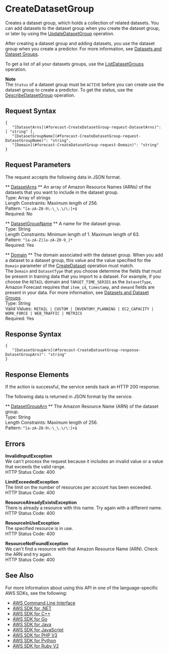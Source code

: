 # CreateDatasetGroup<a name="API_CreateDatasetGroup"></a>

Creates a dataset group, which holds a collection of related datasets\. You can add datasets to the dataset group when you create the dataset group, or later by using the [UpdateDatasetGroup](API_UpdateDatasetGroup.md) operation\.

After creating a dataset group and adding datasets, you use the dataset group when you create a predictor\. For more information, see [Datasets and Dataset Groups](howitworks-datasets-groups.md)\.

To get a list of all your datasets groups, use the [ListDatasetGroups](API_ListDatasetGroups.md) operation\.

**Note**  
The `Status` of a dataset group must be `ACTIVE` before you can create use the dataset group to create a predictor\. To get the status, use the [DescribeDatasetGroup](API_DescribeDatasetGroup.md) operation\.

## Request Syntax<a name="API_CreateDatasetGroup_RequestSyntax"></a>

```
{
   "[DatasetArns](#forecast-CreateDatasetGroup-request-DatasetArns)": [ "string" ],
   "[DatasetGroupName](#forecast-CreateDatasetGroup-request-DatasetGroupName)": "string",
   "[Domain](#forecast-CreateDatasetGroup-request-Domain)": "string"
}
```

## Request Parameters<a name="API_CreateDatasetGroup_RequestParameters"></a>

The request accepts the following data in JSON format\.

 ** [DatasetArns](#API_CreateDatasetGroup_RequestSyntax) **   <a name="forecast-CreateDatasetGroup-request-DatasetArns"></a>
An array of Amazon Resource Names \(ARNs\) of the datasets that you want to include in the dataset group\.  
Type: Array of strings  
Length Constraints: Maximum length of 256\.  
Pattern: `^[a-zA-Z0-9\-\_\.\/\:]+$`   
Required: No

 ** [DatasetGroupName](#API_CreateDatasetGroup_RequestSyntax) **   <a name="forecast-CreateDatasetGroup-request-DatasetGroupName"></a>
A name for the dataset group\.  
Type: String  
Length Constraints: Minimum length of 1\. Maximum length of 63\.  
Pattern: `^[a-zA-Z][a-zA-Z0-9_]*`   
Required: Yes

 ** [Domain](#API_CreateDatasetGroup_RequestSyntax) **   <a name="forecast-CreateDatasetGroup-request-Domain"></a>
The domain associated with the dataset group\. When you add a dataset to a dataset group, this value and the value specified for the `Domain` parameter of the [CreateDataset](API_CreateDataset.md) operation must match\.  
The `Domain` and `DatasetType` that you choose determine the fields that must be present in training data that you import to a dataset\. For example, if you choose the `RETAIL` domain and `TARGET_TIME_SERIES` as the `DatasetType`, Amazon Forecast requires that `item_id`, `timestamp`, and `demand` fields are present in your data\. For more information, see [Datasets and Dataset Groups](howitworks-datasets-groups.md)\.  
Type: String  
Valid Values:` RETAIL | CUSTOM | INVENTORY_PLANNING | EC2_CAPACITY | WORK_FORCE | WEB_TRAFFIC | METRICS`   
Required: Yes

## Response Syntax<a name="API_CreateDatasetGroup_ResponseSyntax"></a>

```
{
   "[DatasetGroupArn](#forecast-CreateDatasetGroup-response-DatasetGroupArn)": "string"
}
```

## Response Elements<a name="API_CreateDatasetGroup_ResponseElements"></a>

If the action is successful, the service sends back an HTTP 200 response\.

The following data is returned in JSON format by the service\.

 ** [DatasetGroupArn](#API_CreateDatasetGroup_ResponseSyntax) **   <a name="forecast-CreateDatasetGroup-response-DatasetGroupArn"></a>
The Amazon Resource Name \(ARN\) of the dataset group\.  
Type: String  
Length Constraints: Maximum length of 256\.  
Pattern: `^[a-zA-Z0-9\-\_\.\/\:]+$` 

## Errors<a name="API_CreateDatasetGroup_Errors"></a>

 **InvalidInputException**   
We can't process the request because it includes an invalid value or a value that exceeds the valid range\.  
HTTP Status Code: 400

 **LimitExceededException**   
The limit on the number of resources per account has been exceeded\.  
HTTP Status Code: 400

 **ResourceAlreadyExistsException**   
There is already a resource with this name\. Try again with a different name\.  
HTTP Status Code: 400

 **ResourceInUseException**   
The specified resource is in use\.  
HTTP Status Code: 400

 **ResourceNotFoundException**   
We can't find a resource with that Amazon Resource Name \(ARN\)\. Check the ARN and try again\.  
HTTP Status Code: 400

## See Also<a name="API_CreateDatasetGroup_SeeAlso"></a>

For more information about using this API in one of the language\-specific AWS SDKs, see the following:
+  [AWS Command Line Interface](https://docs.aws.amazon.com/goto/aws-cli/forecast-2018-06-26/CreateDatasetGroup) 
+  [AWS SDK for \.NET](https://docs.aws.amazon.com/goto/DotNetSDKV3/forecast-2018-06-26/CreateDatasetGroup) 
+  [AWS SDK for C\+\+](https://docs.aws.amazon.com/goto/SdkForCpp/forecast-2018-06-26/CreateDatasetGroup) 
+  [AWS SDK for Go](https://docs.aws.amazon.com/goto/SdkForGoV1/forecast-2018-06-26/CreateDatasetGroup) 
+  [AWS SDK for Java](https://docs.aws.amazon.com/goto/SdkForJava/forecast-2018-06-26/CreateDatasetGroup) 
+  [AWS SDK for JavaScript](https://docs.aws.amazon.com/goto/AWSJavaScriptSDK/forecast-2018-06-26/CreateDatasetGroup) 
+  [AWS SDK for PHP V3](https://docs.aws.amazon.com/goto/SdkForPHPV3/forecast-2018-06-26/CreateDatasetGroup) 
+  [AWS SDK for Python](https://docs.aws.amazon.com/goto/boto3/forecast-2018-06-26/CreateDatasetGroup) 
+  [AWS SDK for Ruby V2](https://docs.aws.amazon.com/goto/SdkForRubyV2/forecast-2018-06-26/CreateDatasetGroup) 